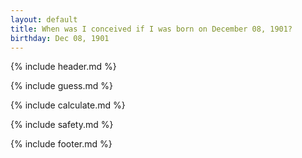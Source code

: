 ```yaml
---
layout: default
title: When was I conceived if I was born on December 08, 1901?
birthday: Dec 08, 1901
---
```


{% include header.md %}

{% include guess.md %}

{% include calculate.md %}

{% include safety.md %}

{% include footer.md %}




